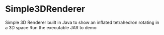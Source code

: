 # Simple3DRenderer
Simple 3D Renderer built in Java to show an inflated tetrahedron rotating in a 3D space
Run the executable JAR to demo
